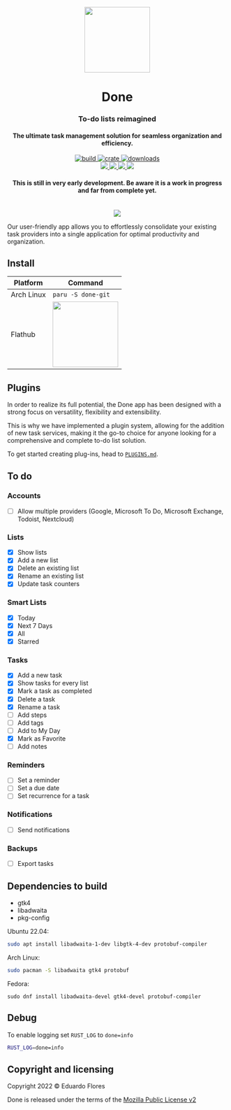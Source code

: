 <div align="center">
  <br>
  <img src="https://raw.githubusercontent.com/edfloreshz/done/main/data/icons/dev.edfloreshz.Done.svg" width="150" />
  <h1>Done</h1>
  <h3>To-do lists reimagined</h3>
  <h4>The ultimate task management solution for seamless organization and efficiency.</h4>
  
  <a href="https://github.com/edfloreshz/done/actions/workflows/ci.yml">
    <img src="https://img.shields.io/github/actions/workflow/status/edfloreshz/done/ci.yml?style=for-the-badge" alt="build"/>
  </a>
  <a href="https://crates.io/crates/done">
    <img src="https://img.shields.io/crates/v/done?label=Done&style=for-the-badge" alt="crate"/>
  </a>
   <a href="https://crates.io/crates/done">
    <img src="https://img.shields.io/crates/d/done?style=for-the-badge" alt="downloads"/>
  </a>
  <br/>
  <a href="https://github.com/sponsors/edfloreshz">
    <img src="https://img.shields.io/badge/sponsor-30363D?style=for-the-badge&logo=GitHub-Sponsors&logoColor=#white"/>
  </a>
  <a href="https://matrix.to/#/#done-devs:matrix.org">
    <img src="https://img.shields.io/badge/matrix-000000?style=for-the-badge&logo=Matrix&logoColor=white"/>
  </a>
  <a href="https://github.com/edfloreshz/done">
    <img src="https://img.shields.io/badge/GitHub-100000?style=for-the-badge&logo=github&logoColor=white"/>
  </a>
  <a href="https://t.me/done_devs">
    <img src="https://img.shields.io/badge/Telegram-2CA5E0?style=for-the-badge&logo=telegram&logoColor=white"/>
  </a>
  <h4>This is still in very early development. Be aware it is a work in progress and far from complete yet.</h4>
  
</div>
<br/>
<div align="center">
  <img src="https://raw.githubusercontent.com/done-devs/done/beta/data/resources/screenshots/tasks.png"/>
</div>

 Our user-friendly app allows you to effortlessly consolidate your existing task providers into a single application for optimal productivity and organization.



## Install
| Platform   | Command                                 |
|------------|-----------------------------------------|
| Arch Linux | `paru -S done-git`                    |
| Flathub    | <a href="https://flathub.org/apps/details/dev.edfloreshz.Done"><img src="https://flathub.org/assets/badges/flathub-badge-en.png" width="150"/></a> |

## Plugins
In order to realize its full potential, the Done app has been designed with a strong focus on versatility, flexibility and extensibility.

This is why we have implemented a plugin system, allowing for the addition of new task services, making it the go-to choice for 
anyone looking for a comprehensive and complete to-do list solution.

To get started creating plug-ins, head to [`PLUGINS.md`](PLUGINS.md).

## To do

### Accounts

- [ ] Allow multiple providers (Google, Microsoft To Do, Microsoft Exchange, Todoist, Nextcloud)

### Lists

- [x] Show lists
- [x] Add a new list
- [x] Delete an existing list
- [x] Rename an existing list
- [x] Update task counters

### Smart Lists
- [x] Today
- [x] Next 7 Days
- [x] All
- [x] Starred

### Tasks
- [x] Add a new task
- [x] Show tasks for every list
- [x] Mark a task as completed
- [x] Delete a task
- [x] Rename a task
- [ ] Add steps
- [ ] Add tags
- [ ] Add to My Day
- [x] Mark as Favorite
- [ ] Add notes

### Reminders
- [ ] Set a reminder
- [ ] Set a due date
- [ ] Set recurrence for a task

### Notifications
- [ ] Send notifications

### Backups
- [ ] Export tasks

## Dependencies to build
- gtk4
- libadwaita
- pkg-config

Ubuntu 22.04:
```bash
sudo apt install libadwaita-1-dev libgtk-4-dev protobuf-compiler
```
Arch Linux:
```bash
sudo pacman -S libadwaita gtk4 protobuf
```
Fedora:
```
sudo dnf install libadwaita-devel gtk4-devel protobuf-compiler
```

## Debug
To enable logging set `RUST_LOG` to `done=info`
```bash
RUST_LOG=done=info
```

Copyright and licensing
-----------------------

Copyright 2022 © Eduardo Flores

Done is released under the terms of the [Mozilla Public License v2](https://github.com/edfloreshz/done/blob/main/LICENSE)
